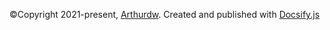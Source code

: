 ©Copyright 2021-present, [Arthurdw](https://www.arthurdw.com). Created and published with [Docsify.js](https://docsify.js.io/) 